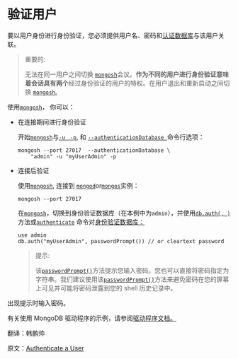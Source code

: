 # 验证用户

要以用户身份进行身份验证，您必须提供用户名、密码和[认证数据库](https://www.mongodb.com/docs/mongodb-shellmongosh-authentication-options/)与该用户关联。

> 重要的:
>
> 无法在同一用户之间切换 [`mongosh`](https://www.mongodb.com/docs/mongodb-shell/#mongodb-binary-bin.mongosh)会议。**作为不同的用户进行身份验证意味着会话具有两个**经过身份验证的用户的特权。在用户退出和重新启动之间切换 [`mongosh`.](https://www.mongodb.com/docs/mongodb-shell/#mongodb-binary-bin.mongosh)

使用[`mongosh`](https://www.mongodb.com/docs/mongodb-shell/#mongodb-binary-bin.mongosh)， 你可以：

* 在连接期间进行身份验证

  开始[`mongosh`](https://www.mongodb.com/docs/mongodb-shell/#mongodb-binary-bin.mongosh)与[`-u `](https://www.mongodb.com/docs/mongodb-shell/reference/options/#std-option-mongosh.--username),[`-p`](https://www.mongodb.com/docs/mongodb-shell/reference/options/#std-option-mongosh.--password), 和 [`--authenticationDatabase `](https://www.mongodb.com/docs/mongodb-shell/reference/options/#std-option-mongosh.--authenticationDatabase)命令行选项：

  ```
  mongosh --port 27017  --authenticationDatabase \
      "admin" -u "myUserAdmin" -p
  ```

* 连接后验证

  使用[`mongosh`](https://www.mongodb.com/docs/mongodb-shell/#mongodb-binary-bin.mongosh), 连接到 [`mongod`](https://www.mongodb.com/docs/manual/reference/program/mongod/#mongodb-binary-bin.mongod)or[`mongos`](https://www.mongodb.com/docs/manual/reference/program/mongos/#mongodb-binary-bin.mongos)实例：

  ```
  mongosh --port 27017
  ```

  在[`mongosh`](https://www.mongodb.com/docs/mongodb-shell/#mongodb-binary-bin.mongosh)，切换到身份验证数据库（在本例中为`admin`），并使用[`db.auth(, )`](https://www.mongodb.com/docs/manual/reference/method/db.auth/#mongodb-method-db.auth)方法或[`authenticate`](https://www.mongodb.com/docs/manual/reference/command/authenticate/#mongodb-dbcommand-dbcmd.authenticate) 命令对[身份验证数据库：](https://www.mongodb.com/docs/mongodb-shellmongosh-authentication-options/)

  ```
  use admin
  db.auth("myUserAdmin", passwordPrompt()) // or cleartext password
  ```

  > 提示:
  >
  > 该[`passwordPrompt()`](https://www.mongodb.com/docs/manual/reference/method/passwordPrompt/#mongodb-method-passwordPrompt)方法提示您输入密码。您也可以直接将密码指定为字符串。我们建议使用该[`passwordPrompt()`](https://www.mongodb.com/docs/manual/reference/method/passwordPrompt/#mongodb-method-passwordPrompt)方法来避免密码在您的屏幕上可见并可能将密码泄露到您的 shell 历史记录中。

出现提示时输入密码。

有关使用 MongoDB 驱动程序的示例，请参阅[驱动程序文档。](https://www.mongodb.com/docs/drivers/)









翻译：韩鹏帅

原文：[Authenticate a User](https://www.mongodb.com/docs/manual/tutorial/authenticate-a-user/)
